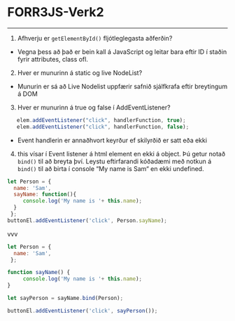 # FORR3JS-Verk2
---
1. Afhverju er `getElementById()` fljótleglegasta aðferðin?
* Vegna þess að það er bein kall á JavaScript og leitar bara eftir ID í staðin fyrir attributes, class ofl.
2. Hver er munurinn á static og live NodeList?
* Munurin er sá að Live Nodelist uppfærir safnið sjálfkrafa eftir breytingum á DOM
3. Hver er munurinn á true og false í AddEventListener?
```javascript
   elem.addEventListener("click", handlerFunction, true);
   elem.addEventListener("click", handlerFunction, false);
```
* Event handlerin er annaðhvort keyrður ef skilyrðið er satt eða ekki
4. this vísar í Event listener á html element en ekki á object. Þú getur notað `bind()` til að breyta því.
Leystu eftirfarandi kóðadæmi með notkun á `bind()` til að birta í console “My name is Sam“ en ekki undefined.
```javascript
let Person = {   
  name: 'Sam',   
  sayName: function(){     
     console.log('My name is '+ this.name);   
  }
 };
buttonEl.addEventListener('click', Person.sayName);
```
vvv
```javascript
let Person = {   
  name: 'Sam',   
 };

function sayName() {     
     console.log('My name is '+ this.name);   
}

let sayPerson = sayName.bind(Person);

buttonEl.addEventListener('click', sayPerson());
```
